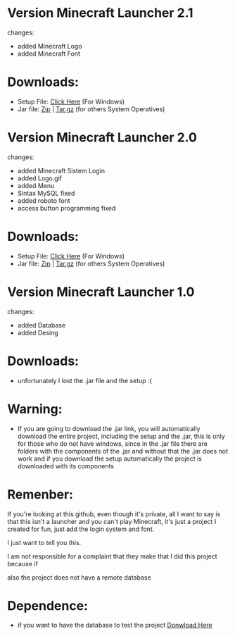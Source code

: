 # Version Minecraft Launcher 2.1
changes:
- added Minecraft Logo
- added Minecraft Font

# Downloads:

- Setup File: [Click Here](https://bit.ly/34g7edV "Click Here") (For Windows)
- Jar file: [Zip](https://bit.ly/3rUnRUM "Zip") | [Tar.gz](https://bit.ly/3o466kQ "Tar.gz") (for others System Operatives)

# Version Minecraft Launcher 2.0
changes:
- added Minecraft Sistem Login
- added Logo.gif
- added Menu
- Sintax MySQL fixed
- added roboto font
- access button programming fixed

# Downloads:

- Setup File: [Click Here](https://bit.ly/3fZ4NPP "Click Here") (For Windows)
- Jar file: [Zip](https://bit.ly/3AE4EKZ "Zip") | [Tar.gz](https://bit.ly/3IJIDxm "Tar.gz") (for others System Operatives)

# Version Minecraft Launcher 1.0
changes:
- added Database
- added Desing

# Downloads:

- unfortunately I lost the .jar file and the setup :(

# Warning:

- If you are going to download the .jar link, you will automatically download the entire project, including the setup and the .jar, this is only for those who do not have windows, since in the .jar file there are folders with the components of the .jar and without that the .jar does not work and if you download the setup automatically the project is downloaded with its components

# Remenber:
If you're looking at this github, even though it's private,
all I want to say is that this isn't a launcher and you can't play Minecraft, 
it's just a project I created for fun, just add the login system and font.

I just want to tell you this.

I am not responsible for a complaint that they make that I did this project because if

also the project does not have a remote database

# Dependence:

- if you want to have the database to test the project [Donwload Here](https://bit.ly/35ilrYn "Download Here")
